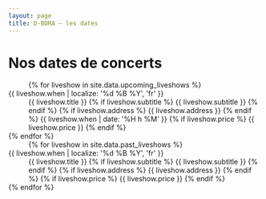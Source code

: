 ```yaml
---
layout: page
title: D-BORA — les dates
---
```


# Nos dates de concerts

<div class="row">
<div class="col-12 col-md-6 offset-md-3" markdown="1">

<div class="text-center" markdown="1">

<dd class="mb-5">
  {% for liveshow in site.data.upcoming_liveshows %}
    <dt class="text-danger mt-3">
      {{ liveshow.when | localize: '%d %B %Y', 'fr' }}
    </dt>
    <dd class="border-bottom border-light-subtle pb-3">
      <span class="fs-4">{{ liveshow.title }}</span>
      {% if liveshow.subtitle %}
        <span class="d-block fst-italic">{{ liveshow.subtitle }}</span>
      {% endif %}
      {% if liveshow.address %}
        <span class="d-block text-secondary">{{ liveshow.address }}</span>
      {% endif %}
      <span class="d-block fw-bold text-info">{{ liveshow.when | date: '%H h %M' }}</span>
      {% if liveshow.price %}
        <span class="d-block text-danger">{{ liveshow.price }}</span>
      {% endif %}
    </dd>
  {% endfor %}
</dd>

<dd class="mt-5">
  {% for liveshow in site.data.past_liveshows %}
    <dt class="text-danger mt-3">{{ liveshow.when | localize: '%d %B %Y', 'fr' }}</dt>
    <dd>
      <span class="fs-4">{{ liveshow.title }}</span>
      {% if liveshow.subtitle %}
        <span class="d-block fst-italic">{{ liveshow.subtitle }}</span>
      {% endif %}
      {% if liveshow.address %}
        <span class="d-block text-secondary">{{ liveshow.address }}</span>
      {% endif %}
      {% if liveshow.price %}
        <span class="d-block text-danger">{{ liveshow.price }}</span>
      {% endif %}
    </dd>
  {% endfor %}
</dd>

</div>
</div>
</div>
